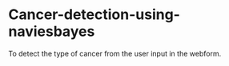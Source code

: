 # Cancer-detection-using-naviesbayes
To detect the type of cancer from the user input in the webform.
